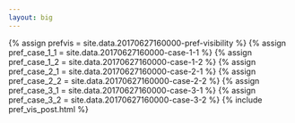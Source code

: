 ```yaml
---
layout: big
---
```

{% assign prefvis = site.data.20170627160000-pref-visibility %}
{% assign pref_case_1_1 = site.data.20170627160000-case-1-1 %}
{% assign pref_case_1_2 = site.data.20170627160000-case-1-2 %}
{% assign pref_case_2_1 = site.data.20170627160000-case-2-1 %}
{% assign pref_case_2_2 = site.data.20170627160000-case-2-2 %}
{% assign pref_case_3_1 = site.data.20170627160000-case-3-1 %}
{% assign pref_case_3_2 = site.data.20170627160000-case-3-2 %}
{% include pref_vis_post.html %}
